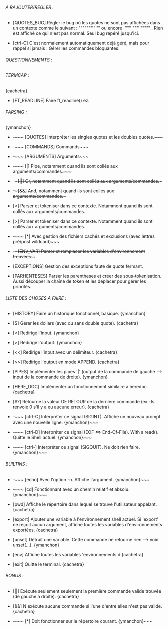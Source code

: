 ###### A RAJOUTER/REGLER : ######

- [QUOTES_BUG] Régler le bug où les quotes ne sont pas affichées dans un contexte
comme le suivant : """"""''"''" ou encore ''""''""'''""""' . Rien est affiché ce qui
n'est pas normal. Seul bug repéré jusqu'ici.

- [ctrl-C] C'est normalement automatiquement déjà géré, mais pour rappel si jamais : Gérer les commandes bloquantes.

###### QUESTIONNEMENTS : ######

###### TERMCAP : ######
{cachetra}

- [FT_READLINE] Faire ft_readline() ez.

###### PARSING : ######
{ymanchon}

- -~~~ [QUOTES] Interpréter les singles quotes et les doubles quotes.~~~

- -~~~ [COMMANDS] Commands~~~

- -~~~ [ARGUMENTS] Arguments~~~

- -~~~ [|] Pipe, notamment quand ils sont collés aux arguments/commandes.~~~

- -~~~[||] Or, notamment quand ils sont collés aux arguments/commandes.~~~

- -~~~[&&] And, notamment quand ils sont collés aux arguments/commandes.~~~

- [<] Parser et tokeniser dans ce contexte. Notamment quand ils sont collés aux arguments/commandes.
- [>] Parser et tokeniser dans ce contexte. Notamment quand ils sont collés aux arguments/commandes.

- -~~~ [*] Avec gestion des fichiers cachés et exclusions (avec lettres pré/post wildcard)~~~

- -~~~[ENV_VAR] Parser et remplacer les variables d'environnement trouvées.~~~

- [EXCEPTIONS] Gestion des exceptions faute de quote fermant.

- [PARHENTESES] Parser les parentheses et créer des sous-tokenisation. Aussi découper
la chaîne de token et les déplacer pour gérer les priorités.

###### LISTE DES CHOSES A FAIRE : ######

- [HISTORY] Faire un historique fonctionnel, basique. {ymanchon}

- [$] Gérer les dollars (avec ou sans double quote). {cachetra}

- [<] Redirige l'input. {ymanchon}

- [>] Redirige l'output. {ymanchon}

- [<<] Redirige l'input avec un délimiteur. {cachetra}

- [>>] Redirige l'output en mode APPEND. {cachetra}

- [PIPES] Implémenter les pipes '|' (output de la commande de gauche --> input de la commande de droite). {ymanchon}

- [HERE_DOC] Implémenter un fonctionnement similaire à heredoc. {cachetra}

- [$?] Retourne la valeur DE RETOUR de la dernière commande (ex : ls renvoie 0 s'il y a eu aucune erreur). {cachetra}

- -~~~ [ctrl-C] Interpréter ce signal (SIGINT). Affiche un nouveau prompt avec une nouvelle ligne. {ymanchon}~~~

- -~~~ [ctrl-D] Interpréter ce signal (EOF <=> End-Of-File). With a read(). Quitte le Shell actuel. {ymanchon}~~~

- -~~~ [ctrl-\] Interpréter ce signal (SIGQUIT). Ne doit rien faire. {ymanchon}~~~

###### BUILTINS : ######

- -~~~ [echo] Avec l'option -n. Affiche l'argument. {ymanchon}~~~

- -~~~ [cd] Fonctionnant avec un chemin relatif et absolu. {ymanchon}~~~

- [pwd] Affiche le répertoire dans lequel se trouve l'utilisateur appelant. {cachetra}

- [export] Ajouter une variable à l'environnement shell actuel. Si 'export' ne reçoit aucun argument, affiche toutes les variables d'environnements exportées. {cachetra}

- [unset] Détruit une variable. Cette commande ne retourne rien --> void unset(...). {ymanchon}

- [env] Affiche toutes les variables 'environnements.d {cachetra}

- [exit] Quitte le terminal. {cachetra}

###### BONUS : ######

- [||] Exécute seulement seulement la première commande valide trouvée (de gauche à droite). {cachetra}

- [&&] N'exécute aucune commande si l'une d'entre elles n'est pas valide. {cachetra}

- -~~~ [*] Doit fonctionner sur le répertoire courant. {ymanchon}~~~
